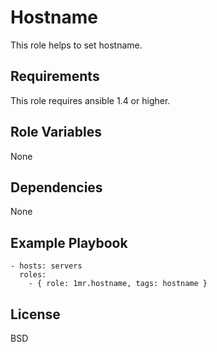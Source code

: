 Hostname
========

This role helps to set hostname.

Requirements
------------

This role requires ansible 1.4 or higher.

Role Variables
--------------

None

Dependencies
------------

None

Example Playbook
----------------

    - hosts: servers
      roles:
        - { role: 1mr.hostname, tags: hostname }

License
-------

BSD
